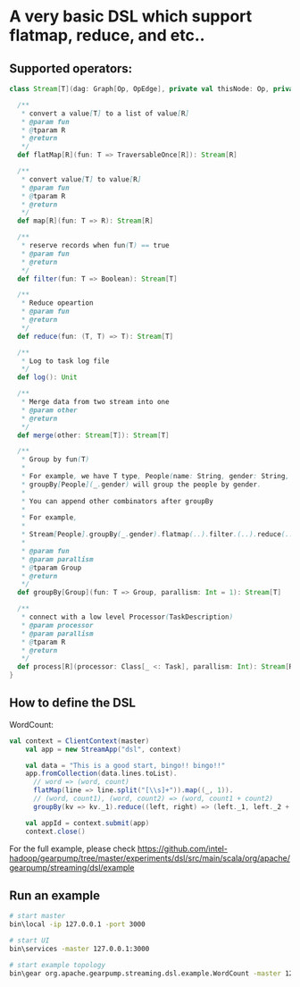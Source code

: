 A very basic DSL which support flatmap, reduce, and etc..
======================


Supported operators:
------------------
```scala
class Stream[T](dag: Graph[Op, OpEdge], private val thisNode: Op, private val edge: Option[OpEdge] = None) {

  /**
   * convert a value[T] to a list of value[R]
   * @param fun
   * @tparam R
   * @return
   */
  def flatMap[R](fun: T => TraversableOnce[R]): Stream[R]

  /**
   * convert value[T] to value[R]
   * @param fun
   * @tparam R
   * @return
   */
  def map[R](fun: T => R): Stream[R]

  /**
   * reserve records when fun(T) == true
   * @param fun
   * @return
   */
  def filter(fun: T => Boolean): Stream[T]

  /**
   * Reduce opeartion
   * @param fun
   * @return
   */
  def reduce(fun: (T, T) => T): Stream[T]

  /**
   * Log to task log file
   */
  def log(): Unit

  /**
   * Merge data from two stream into one
   * @param other
   * @return
   */
  def merge(other: Stream[T]): Stream[T]

  /**
   * Group by fun(T)
   *
   * For example, we have T type, People(name: String, gender: String, age: Int)
   * groupBy[People](_.gender) will group the people by gender.
   *
   * You can append other combinators after groupBy
   *
   * For example,
   *
   * Stream[People].groupBy(_.gender).flatmap(..).filter.(..).reduce(..)
   *
   * @param fun
   * @param parallism
   * @tparam Group
   * @return
   */
  def groupBy[Group](fun: T => Group, parallism: Int = 1): Stream[T]

  /**
   * connect with a low level Processor(TaskDescription)
   * @param processor
   * @param parallism
   * @tparam R
   * @return
   */
  def process[R](processor: Class[_ <: Task], parallism: Int): Stream[R]
}

```

How to define the DSL
---------------
WordCount:

```scala
val context = ClientContext(master)
    val app = new StreamApp("dsl", context)

    val data = "This is a good start, bingo!! bingo!!"
    app.fromCollection(data.lines.toList).
      // word => (word, count)
      flatMap(line => line.split("[\\s]+")).map((_, 1)).
      // (word, count1), (word, count2) => (word, count1 + count2)
      groupBy(kv => kv._1).reduce((left, right) => (left._1, left._2 + right._2))

    val appId = context.submit(app)
    context.close()
```

For the full example, please check https://github.com/intel-hadoop/gearpump/tree/master/experiments/dsl/src/main/scala/org/apache/gearpump/streaming/dsl/example


Run an example
---------------------
```bash
# start master
bin\local -ip 127.0.0.1 -port 3000

# start UI
bin\services -master 127.0.0.1:3000

# start example topology
bin\gear org.apache.gearpump.streaming.dsl.example.WordCount -master 127.0.0.1:3000
```